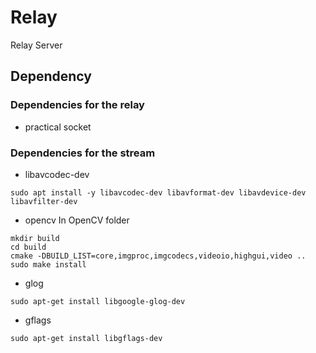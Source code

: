 # Relay
Relay Server

## Dependency
### Dependencies for the relay

* practical socket

### Dependencies for the stream

* libavcodec-dev
```
sudo apt install -y libavcodec-dev libavformat-dev libavdevice-dev libavfilter-dev
```

* opencv
In OpenCV folder
```
mkdir build
cd build
cmake -DBUILD_LIST=core,imgproc,imgcodecs,videoio,highgui,video ..
sudo make install
```

* glog
```
sudo apt-get install libgoogle-glog-dev
```

* gflags
```
sudo apt-get install libgflags-dev
```